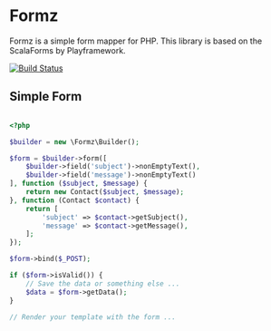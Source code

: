 # Formz

Formz is a simple form mapper for PHP. This library is based on the ScalaForms by Playframework.

[![Build Status](https://travis-ci.org/dennis84/formz.png?branch=master)](https://travis-ci.org/dennis84/formz)

## Simple Form

```php

<?php

$builder = new \Formz\Builder();

$form = $builder->form([
    $builder->field('subject')->nonEmptyText(),
    $builder->field('message')->nonEmptyText()
], function ($subject, $message) {
    return new Contact($subject, $message);
}, function (Contact $contact) {
    return [
        'subject' => $contact->getSubject(),
        'message' => $contact->getMessage(),
    ];
});

$form->bind($_POST);

if ($form->isValid()) {
    // Save the data or something else ...
    $data = $form->getData();
}

// Render your template with the form ...

```

